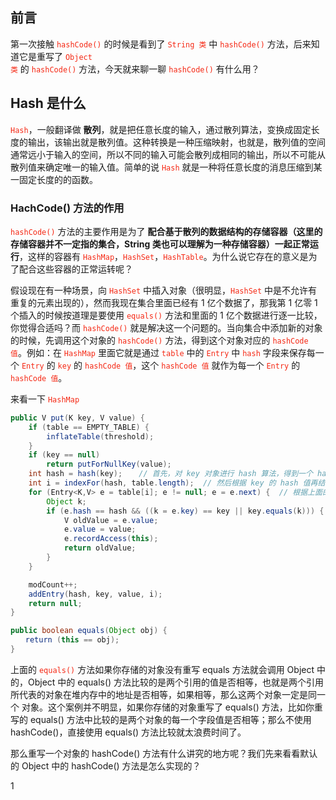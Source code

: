 ## 前言

第一次接触 <code><font color="#f52814">hashCode()</font></code> 的时候是看到了 <code><font color="#f52814">String 类</font></code> 中 <code><font color="#f52814">hashCode()</font></code> 方法，后来知道它是重写了 <code><font color="#f52814">Object 类</font></code> 的 <code><font color="#f52814">hashCode()</font></code> 方法，今天就来聊一聊 <code><font color="#f52814">hashCode()</font></code> 有什么用？

## Hash 是什么

<code><font color="#f52814">Hash</font></code>，一般翻译做 **散列**，就是把任意长度的输入，通过散列算法，变换成固定长度的输出，该输出就是散列值。这种转换是一种压缩映射，也就是，散列值的空间通常远小于输入的空间，所以不同的输入可能会散列成相同的输出，所以不可能从散列值来确定唯一的输入值。简单的说 <code><font color="#f52814">Hash</font></code> 就是一种将任意长度的消息压缩到某一固定长度的的函数。

### HachCode() 方法的作用

<code><font color="#f52814">hashCode()</font></code> 方法的主要作用是为了 **配合基于散列的数据结构的存储容器（这里的存储容器并不一定指的集合，String 类也可以理解为一种存储容器）一起正常运行**，这样的容器有 <code><font color="#f52814">HashMap</font></code>，<code><font color="#f52814">HashSet</font></code>，<code><font color="#f52814">HashTable</font></code>。为什么说它存在的意义是为了配合这些容器的正常运转呢？

假设现在有一种场景，向 <code><font color="#f52814">HashSet</font></code> 中插入对象（很明显，<code><font color="#f52814">HashSet</font></code> 中是不允许有重复的元素出现的），然而我现在集合里面已经有 1 亿个数据了，那我第  1 亿零 1 个插入的时候按道理是要使用 <code><font color="#f52814">equals()</font></code> 方法和里面的 1 亿个数据进行逐一比较，你觉得合适吗？而 <code><font color="#f52814">hashCode()</font></code> 就是解决这一个问题的。当向集合中添加新的对象的时候，先调用这个对象的 <code><font color="#f52814">hashCode()</font></code> 方法，得到这个对象对应的 <code><font color="#f52814">hashCode 值</font></code>。例如：在 <code><font color="#f52814">HashMap</font></code> 里面它就是通过 <code><font color="#f52814">table</font></code> 中的 <code><font color="#f52814">Entry</font></code> 中 <code><font color="#f52814">hash</font></code> 字段来保存每一个 <code><font color="#f52814">Entry</font></code> 的 <code><font color="#f52814">key</font></code> 的 <code><font color="#f52814">hashCode 值</font></code>，这个 <code><font color="#f52814">hashCode 值</font></code> 就作为每一个 <code><font color="#f52814">Entry</font></code> 的 <code><font color="#f52814">hashCode 值</font></code>。

来看一下 <code><font color="#f52814">HashMap</font></code>

```java
public V put(K key, V value) {
    if (table == EMPTY_TABLE) {
        inflateTable(threshold);
    }
    if (key == null)
        return putForNullKey(value);
    int hash = hash(key);  　// 首先，对 key 对象进行 hash 算法，得到一个 hash 值（这个 hash 算法要尽可能的做到每个 key 的 hash 值不一样）
    int i = indexFor(hash, table.length);  // 然后根据 key 的 hash 值再结合 table 的长度算出来这个 Entry 该存放的索引
    for (Entry<K,V> e = table[i]; e != null; e = e.next) {  // 根据上面的索引，遍历这个位置 Entry 链表
        Object k;
        if (e.hash == hash && ((k = e.key) == key || key.equals(k))) { // 这里它并没有拿到这 Entry 链表之后对 key 直接使用 equals() 方法进行比较，而是如果发现了 hash
            V oldValue = e.value;　　　　　　　　　　　　　　　　　　　　　　　// 值相等之后再对 key 进行 equals() 进行比较。上面已经说明了，hashMap 集合会把每一个 key 的
            e.value = value;　　　　　　　　　　　　　　　　　　　　　　　　　　// hash 值存储到 每一个 Entry 中，到时候再从 Entry 里面取出来进行比较
            e.recordAccess(this);
            return oldValue;
        }
    }

    modCount++;
    addEntry(hash, key, value, i);
    return null;
}
```
```java
public boolean equals(Object obj) {
　　return (this == obj);
}
```

上面的 <code><font color="#f52814">equals()</font></code> 方法如果你存储的对象没有重写 equals 方法就会调用 Object 中的，Object 中的 equals() 方法比较的是两个引用的值是否相等，也就是两个引用所代表的对象在堆内存中的地址是否相等，如果相等，那么这两个对象一定是同一个 对象。这个案例并不明显，如果你存储的对象重写了 equals() 方法，比如你重写的 equals() 方法中比较的是两个对象的每一个字段值是否相等；那么不使用 hashCode()，直接使用 equals() 方法比较就太浪费时间了。

那么重写一个对象的 hashCode() 方法有什么讲究的地方呢？我们先来看看默认的 Object 中的 hashCode() 方法是怎么实现的？


















1
